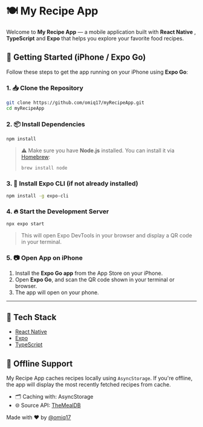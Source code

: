 # 🍽️ My Recipe App

Welcome to **My Recipe App** — a mobile application built with **React Native** , **TypeScript** and **Expo** that helps you explore your favorite food recipes.

## 🚀 Getting Started (iPhone / Expo Go)

Follow these steps to get the app running on your iPhone using **Expo Go**:

### 1. 📥 Clone the Repository

```bash
git clone https://github.com/omiq17/myRecipeApp.git
cd myRecipeApp
```

### 2. 📦 Install Dependencies

```bash
npm install
```

> ⚠️ Make sure you have **Node.js** installed. You can install it via [Homebrew](https://brew.sh):
>
> ```bash
> brew install node
> ```

### 3. 📱 Install Expo CLI (if not already installed)

```bash
npm install -g expo-cli
```

### 4. 🔥 Start the Development Server

```bash
npx expo start
```

> This will open Expo DevTools in your browser and display a QR code in your terminal.

### 5. 📷 Open App on iPhone

1. Install the **Expo Go app** from the App Store on your iPhone.
2. Open **Expo Go**, and scan the QR code shown in your terminal or browser.
3. The app will open on your phone.

---

## 🧱 Tech Stack

- [React Native](https://reactnative.dev/)
- [Expo](https://expo.dev/)
- [TypeScript](https://www.typescriptlang.org/)

## 📴 Offline Support

My Recipe App caches recipes locally using `AsyncStorage`. If you're offline, the app will display the most recently fetched recipes from cache.

- 🗂️ Caching with: AsyncStorage
- 🌐 Source API: [TheMealDB](https://www.themealdb.com/api.php)

Made with ❤️ by [@omiq17](https://github.com/omiq17)
